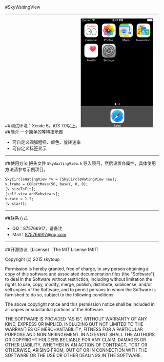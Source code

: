 #SkyWaitingView

-----
##测试环境：Xcode 6，iOS 7.0以上。
![GIF](1.gif)
##简介
一个简单的等待指示器

* 可自定义圆弧粗细、颜色、旋转速率
* 可自定义标签显示

-----
##使用方法
把头文件 `SkyWaitingView.h` 导入项目，然后设置各属性，具体使用方法请参考示例项目。

```objc
SkyCircleWatingView *v = [SkyCircleWatingView new];
v.frame = CGRectMake(50, baseY, 0, 0);
[v sizeToFit];
[self.view addSubview:v];
v.rate = 1.f;
[v start];
```

-----
##联系方式
* QQ：875766917，请备注
* Mail：875766917@qq.com

-----
##开源协议（License）
The MIT License (MIT)

Copyright (c) 2015 skytoup

Permission is hereby granted, free of charge, to any person obtaining a copy
of this software and associated documentation files (the "Software"), to deal
in the Software without restriction, including without limitation the rights
to use, copy, modify, merge, publish, distribute, sublicense, and/or sell
copies of the Software, and to permit persons to whom the Software is
furnished to do so, subject to the following conditions:

The above copyright notice and this permission notice shall be included in all
copies or substantial portions of the Software.

THE SOFTWARE IS PROVIDED "AS IS", WITHOUT WARRANTY OF ANY KIND, EXPRESS OR
IMPLIED, INCLUDING BUT NOT LIMITED TO THE WARRANTIES OF MERCHANTABILITY,
FITNESS FOR A PARTICULAR PURPOSE AND NONINFRINGEMENT. IN NO EVENT SHALL THE
AUTHORS OR COPYRIGHT HOLDERS BE LIABLE FOR ANY CLAIM, DAMAGES OR OTHER
LIABILITY, WHETHER IN AN ACTION OF CONTRACT, TORT OR OTHERWISE, ARISING FROM,
OUT OF OR IN CONNECTION WITH THE SOFTWARE OR THE USE OR OTHER DEALINGS IN THE
SOFTWARE.
